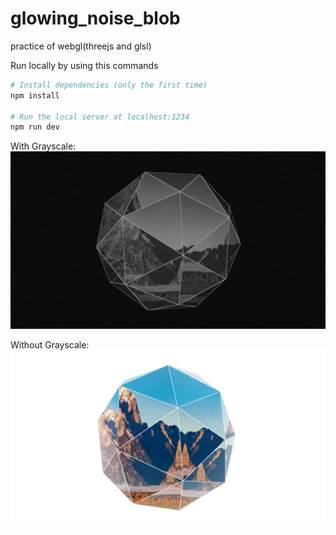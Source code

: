 # glowing_noise_blob
practice of webgl(threejs and glsl)

Run locally by using this commands

```bash
# Install dependencies (only the first time)
npm install

# Run the local server at localhost:1234
npm run dev

```

With Grayscale: <br>
![](./ss1.png) <br>

Without Grayscale: <br>
![](./ss2.png) <br>
